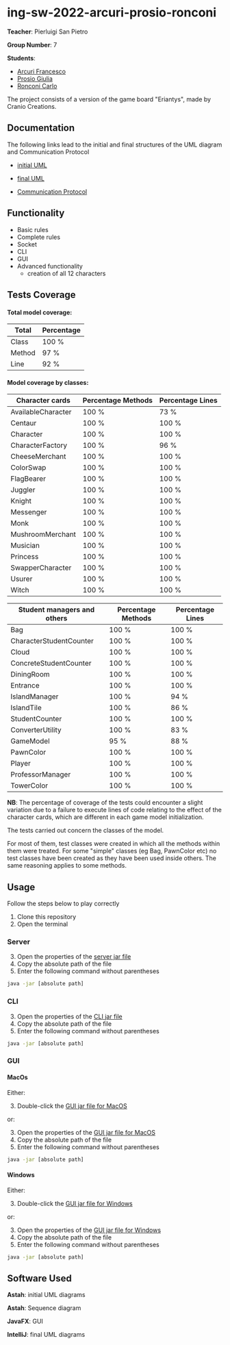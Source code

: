 # ing-sw-2022-arcuri-prosio-ronconi

**Teacher**: Pierluigi San Pietro

**Group Number**: 7

**Students**:
* [Arcuri Francesco](https://github.com/FrancescoArcuri)
* [Prosio Giulia](https://github.com/giuliaprosio)
* [Ronconi Carlo](https://github.com/carloronconi)


The project consists of a version of the game board "Eriantys", made by Cranio Creations.

## Documentation

The following links lead to the initial and final structures of the UML diagram and Communication Protocol
* [initial UML](https://github.com/carloronconi/ing-sw-2022-arcuri-prosio-ronconi/blob/main/deliveries/1-initial-UML/UML-model-initial.png)
* [final UML](https://github.com/carloronconi/ing-sw-2022-arcuri-prosio-ronconi/tree/main/final-UML)

* [Communication Protocol](https://github.com/carloronconi/ing-sw-2022-arcuri-prosio-ronconi/blob/main/deliveries/3-protocol-documentation/protocol-documentation-group7.pdf)

## Functionality

* Basic rules
* Complete rules
* Socket
* CLI
* GUI
* Advanced functionality
  * creation of all 12 characters

## Tests Coverage

#### Total model coverage:

| Total  | Percentage |
|--------|------------|
| Class  | 100 % |
| Method | 97 %       |
| Line   | 92 % |

#### Model coverage by classes:

| Character cards    | Percentage Methods | Percentage Lines |
|--------------------|--------------------|------------------|
| AvailableCharacter | 100 %              | 73 %             |
| Centaur            | 100 %              | 100 %            |
| Character          | 100 %              | 100 %            |
| CharacterFactory   | 100 %              | 96 %             |
| CheeseMerchant     | 100 %              | 100 %            |
| ColorSwap          | 100 %              | 100 %            |
| FlagBearer         | 100 %              | 100 %            |
| Juggler            | 100 %              | 100 %            |
| Knight             | 100 %              | 100 %            |
| Messenger          | 100 %              | 100 %            |
| Monk               | 100 %              | 100 %            |
| MushroomMerchant   | 100 %              | 100 %            |
| Musician           | 100 %              | 100 %            |
| Princess           | 100 %              | 100 %            |
| SwapperCharacter   | 100 %              | 100 %            |
| Usurer             | 100 %              | 100 %            |
| Witch              | 100 %              | 100 %            |

| Student managers and others | Percentage Methods | Percentage Lines |
|-----------------------------|--------------------|------------------|
| Bag                         | 100 %              | 100 %            |
| CharacterStudentCounter     | 100 %              | 100 %            |
| Cloud                       | 100 %              | 100 %            |
| ConcreteStudentCounter      | 100 %              | 100 %            |
| DiningRoom                  | 100 %              | 100 %            |
| Entrance                    | 100 %              | 100 %            |
| IslandManager               | 100 %              | 94 %             |
| IslandTile                  | 100 %              | 86 %             |
| StudentCounter              | 100 %              | 100 %            |
| ConverterUtility            | 100 %              | 83 %             |
| GameModel                   | 95 %               | 88 %             |
| PawnColor                   | 100 %              | 100 %            |
| Player                      | 100 %              | 100 %            |
| ProfessorManager            | 100 %              | 100 %            |
| TowerColor                  | 100 %              | 100 %            |

**NB**: The percentage of coverage of the tests could encounter a slight variation due to a failure to execute
lines of code relating to the effect of the character cards, which are different in each game model initialization.

The tests carried out concern the classes of the model.

For most of them, test classes were created in which all the methods within them were treated.
For some "simple" classes (eg Bag, PawnColor etc) no test classes have been created as they have been used inside others.
The same reasoning applies to some methods.

## Usage

Follow the steps below to play correctly

1. Clone this repository
2. Open the terminal

### Server

3. Open the properties of the [server jar file](https://github.com/carloronconi/ing-sw-2022-arcuri-prosio-ronconi/blob/main/deliveries/jar/artifacts/Server/PSP7.jar)
4. Copy the absolute path of the file
5. Enter the following command without parentheses
```bash
java -jar [absolute path]
```

### CLI

3. Open the properties of the [CLI jar file](https://github.com/carloronconi/ing-sw-2022-arcuri-prosio-ronconi/blob/main/deliveries/jar/artifacts/ClientCli/PSP7.jar)
4. Copy the absolute path of the file
5. Enter the following command without parentheses
```bash
java -jar [absolute path]
```

### GUI

#### MacOs

Either:

3. Double-click the [GUI jar file for MacOS](https://github.com/carloronconi/ing-sw-2022-arcuri-prosio-ronconi/blob/main/deliveries/jar/artifacts/ClientGui/PSP7.jar)

or:

3. Open the properties of the [GUI jar file for MacOS](https://github.com/carloronconi/ing-sw-2022-arcuri-prosio-ronconi/blob/main/deliveries/jar/artifacts/ClientGui/PSP7.jar)
4. Copy the absolute path of the file
5. Enter the following command without parentheses
```bash
java -jar [absolute path]
```

#### Windows

Either:

3. Double-click the [GUI jar file for Windows](https://github.com/carloronconi/ing-sw-2022-arcuri-prosio-ronconi/blob/main/deliveries/jar/artifacts/ClientGuiWin/PSP7.jar)

or:

3. Open the properties of the [GUI jar file for Windows](https://github.com/carloronconi/ing-sw-2022-arcuri-prosio-ronconi/blob/main/deliveries/jar/artifacts/ClientGuiWin/PSP7.jar)
4. Copy the absolute path of the file
5. Enter the following command without parentheses
```bash
java -jar [absolute path]
```

## Software Used

**Astah**: initial UML diagrams

**Astah**: Sequence diagram

**JavaFX**: GUI

**IntelliJ**: final UML diagrams









